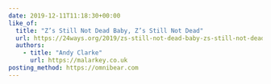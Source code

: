 ```yaml
---
date: 2019-12-11T11:18:30+00:00
like_of:
  title: "Z’s Still Not Dead Baby, Z’s Still Not Dead"
  url: https://24ways.org/2019/zs-still-not-dead-baby-zs-still-not-dead/
  authors:
    - title: "Andy Clarke"
      url: https://malarkey.co.uk
posting_method: https://omnibear.com
---
```


